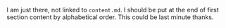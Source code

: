 

I am just there, not linked to ``content.md``. I should be put at the end of first section content by alphabetical order. This could be last minute thanks.



